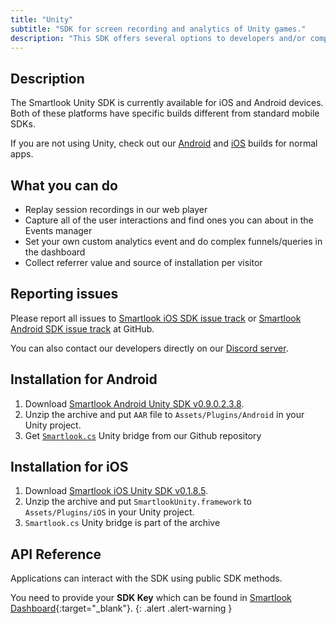 ```yaml
---
title: "Unity"
subtitle: "SDK for screen recording and analytics of Unity games."
description: "This SDK offers several options to developers and/or companies."
---
```


## Description

The Smartlook Unity SDK is currently available for iOS and Android devices. Both of these platforms have specific builds different from standard mobile SDKs.

If you are not using Unity, check out our [Android](https://smartlook.github.io/docs/sdk/android/) and [iOS](https://smartlook.github.io/docs/sdk/ios/) builds for normal apps.

## What you can do

* Replay session recordings in our web player
* Capture all of the user interactions and find ones you can about in the Events manager
* Set your own custom analytics event and do complex funnels/queries in the dashboard
* Collect referrer value and source of installation per visitor

## Reporting issues

Please report all issues to [Smartlook iOS SDK issue track](https://github.com/smartlook/smartlook-ios-sdk/issues) or [Smartlook Android SDK issue track](https://github.com/smartlook/smartlook-android-sdk/issues) at GitHub.

You can also contact our developers directly on our [Discord server](https://discord.gg/SbEt98m).

## Installation for Android

1. Download [Smartlook Android Unity SDK v0.9.0.2.3.8](https://sdk.smartlook.com/android/app-0.9.0.2.3.8-beta-unity.aar).
2. Unzip the archive and put `AAR` file to `Assets/Plugins/Android` in your Unity project.
3. Get [`Smartlook.cs`](https://github.com/smartsupp/unity-bridge/blob/master/Smartlook.cs) Unity bridge from our Github repository

## Installation for iOS

1. Download [Smartlook iOS Unity SDK v0.1.8.5](https://sdk.smartlook.com/ios/smartlook-unity-ios-sdk-0.1.8.5.zip).
2. Unzip the archive and put `SmartlookUnity.framework` to `Assets/Plugins/iOS` in your Unity project.
3. `Smartlook.cs` Unity bridge is part of the archive

## API Reference

Applications can interact with the SDK using public SDK methods.

You need to provide your **SDK Key** which can be found in [Smartlook Dashboard](https://www.smartlook.com/app/dashboard/settings/projects){:target="_blank"}.
{: .alert .alert-warning }
